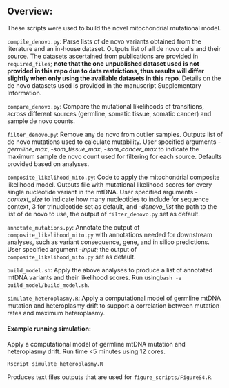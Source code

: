 ## Overview:

These scripts were used to build the novel mitochondrial mutational model.

`compile_denovo.py`: Parse lists of de novo variants obtained from the literature and an in-house dataset. Outputs list of all de novo calls and their source. The datasets ascertained from publications are provided in `required_files`; **note that the one unpublished dataset used is not provided in this repo due to data restrictions, thus results will differ slightly when only using the available datasets in this repo**. Details on the de novo datasets used is provided in the manuscript Supplementary Information. 

`compare_denovo.py`: Compare the mutational likelihoods of transitions, across different sources (germline, somatic tissue, somatic cancer) and sample de novo counts.

`filter_denovo.py`: Remove any de novo from outlier samples. Outputs list of de novo mutations used to calculate mutability. User specified arguments *-germline_max*, *-som_tissue_max*, *-som_cancer_max* to indicate the maximum sample de novo count used for filtering for each source. Defaults provided based on analyses.

`composite_likelihood_mito.py`: Code to apply the mitochondrial composite likelihood model. Outputs file with mutational likelihood scores for every single nucleotide variant in the mtDNA. User specified arguments *-context_size* to indicate how many nucleotides to include for sequence context, 3 for trinucleotide set as default, and *-denovo_list* the path to the list of de novo to use, the output of `filter_denovo.py` set as default.

`annotate_mutations.py`: Annotate the output of `composite_likelihood_mito.py` with annotations needed for downstream analyses, such as variant consequence, gene, and in silico predictions. User specified argument *-input*; the output of `composite_likelihood_mito.py` set as default.

`build_model.sh`: Apply the above analyses to produce a list of annotated mtDNA variants and their likelihood scores. Run using````bash -e build_model/build_model.sh````.

`simulate_heteroplasmy.R`: Apply a computational model of germline mtDNA mutation and heteroplasmy drift to support a correlation between mutation rates and maximum heteroplasmy.

#### Example running simulation:

Apply a computational model of germline mtDNA mutation and heteroplasmy drift. Run time <5 minutes using 12 cores.

````
Rscript simulate_heteroplasmy.R
````
Produces text files outputs that are used for `figure_scripts/FigureS4.R`.